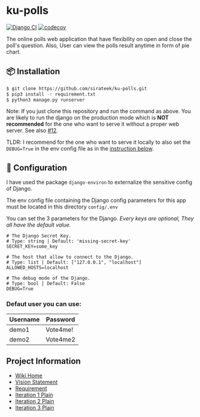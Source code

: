# ku-polls

[![Django CI](https://github.com/sirateek/ku-polls/actions/workflows/django.yml/badge.svg)](https://github.com/sirateek/ku-polls/actions/workflows/django.yml)
[![codecov](https://codecov.io/gh/sirateek/ku-polls/branch/master/graph/badge.svg?token=1YYGRMFOA3)](https://codecov.io/gh/sirateek/ku-polls)

The online polls web application that have flexibility on open and close the poll's question. Also, User can view the polls result anytime in form of pie chart.

## 📦 Installation

```bash
$ git clone https://github.com/sirateek/ku-polls.git
$ pip3 install -r requirement.txt
$ python3 manage.py runserver
```

Note: If you just clone this repository and run the command as above. You are likely to run the django on the production mode which is **NOT recommended** for the one who want to serve it without a proper web server. See also [#12](https://github.com/sirateek/ku-polls/issues/12#issuecomment-922686620).

TLDR: I recommend for the one who want to serve it locally to also set the `DEBUG=True` in the env config file as in the [instruction below](#-Configuration).

## 🔧 Configuration

I have used the package `django-environ` to externalize the sensitive config of Django.

The env config file containing the Django config parameters for this app must be located in this directory `config/.env`

You can set the 3 parameters for the Django. _Every keys are optional, They all have the default value._

```env
# The Django Secret Key.
# Type: string | Default: 'missing-secret-key'
SECRET_KEY=some_key

# The host that allow to connect to the Django.
# Type: list | Default: ["127.0.0.1", "localhost"]
ALLOWED_HOSTS=localhost

# The debug mode of the Django.
# Type: bool | Default: False
DEBUG=True
```

### Defaut user you can use:

| Username | Password |
| -------- | -------- |
| demo1    | Vote4me! |
| demo2    | Vote4me2 |

## Project Information

- [Wiki Home](../../wiki/Home)
- [Vision Statement](../../wiki/Vision%20Statement)
- [Requirement](../../wiki/Requirements)
- [Iteration 1 Plain](../../wiki/Iteration%201)
- [Iteration 2 Plain](../../wiki/Iteration%202)
- [Iteration 3 Plain](../../wiki/Iteration%203)
